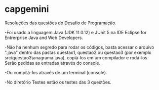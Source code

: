 # capgemini
Resoluções das questões do Desafio de Programação.

-Foi usado a linguagem Java (JDK 11.0.12) e JUnit 5 na IDE Eclipse for Entrerprise Java and Web Developers.

-Não há nenhum segredo para rodar os códigos, basta acessar o arquivo ".java" dentro das pastas questao1, questao2 ou questao3 (por exemplo src\questao3\anagrama.java), copiá-los  em um compilador e rodá-los. Serão pedidas as entradas através do console.

-Ou compilá-los através de um terminal (console).
 
-No diretório Testes estão os testes das 3 questões.
